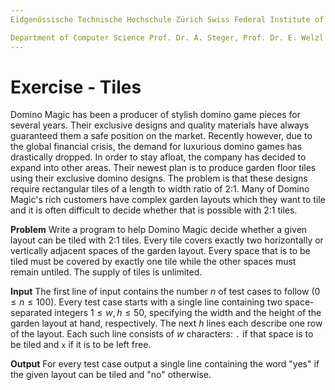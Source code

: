 ```yaml
---
Eidgenössische Technische Hochschule Zürich Swiss Federal Institute of Technology Zurich Algorithms Lab HS22

Department of Computer Science Prof. Dr. A. Steger, Prof. Dr. E. Welzl cadmo.ethz.ch/education/lectures/HS22/algolab
---
```


# Exercise - Tiles

Domino Magic has been a producer of stylish domino game pieces for several years. Their exclusive designs and quality materials have always guaranteed them a safe position on the market. Recently however, due to the global financial crisis, the demand for luxurious domino games has drastically dropped. In order to stay afloat, the company has decided to expand into other areas. Their newest plan is to produce garden floor tiles using their exclusive domino designs. The problem is that these designs require rectangular tiles of a length to width ratio of 2:1. Many of Domino Magic's rich customers have complex garden layouts which they want to tile and it is often difficult to decide whether that is possible with 2:1 tiles.

**Problem** Write a program to help Domino Magic decide whether a given layout can be tiled with 2:1 tiles. Every tile covers exactly two horizontally or vertically adjacent spaces of the garden layout. Every space that is to be tiled must be covered by exactly one tile while the other spaces must remain untiled. The supply of tiles is unlimited.

**Input** The first line of input contains the number $n$ of test cases to follow $(0 \leqslant n \leqslant 100)$. Every test case starts with a single line containing two space-separated integers $1 \leqslant w, h \leqslant 50$, specifying the width and the height of the garden layout at hand, respectively. The next $h$ lines each describe one row of the layout. Each such line consists of $w$ characters: `.` if that space is to be tiled and `x` if it is to be left free.

**Output** For every test case output a single line containing the word "yes" if the given layout can be tiled and "no" otherwise.
